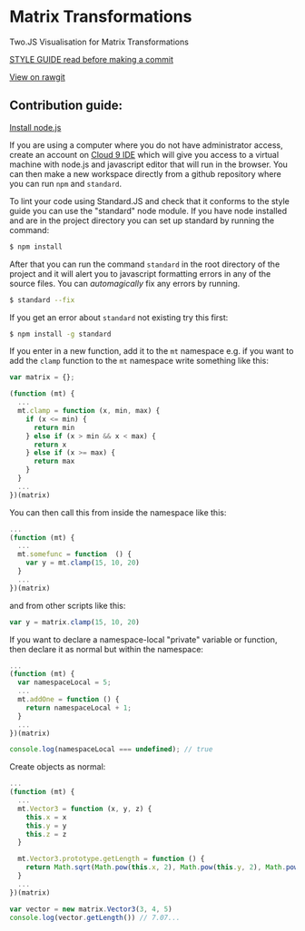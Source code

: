 Matrix Transformations
======================

Two.JS Visualisation for Matrix Transformations

[STYLE GUIDE read before making a commit](https://github.com/feross/standard)

[View on rawgit](https://rawgit.com/UoBEdTechSTEMM/MatrixTransforms/master/index.html)

Contribution guide:
-------------------

[Install node.js](https://nodejs.org/en/)

If you are using a computer where you do not have administrator access, create an account on [Cloud 9 IDE](https://c9.io/) which will give you access to a virtual machine with node.js and javascript editor that will run in the browser. You can then make a new workspace directly from a github repository where you can run `npm` and `standard`.

To lint your code using Standard.JS and check that it conforms to the style guide you can use the "standard" node module. If you have node installed and are in the project directory you can set up standard by running the command:

```bash
$ npm install
```

After that you can run the command ```standard``` in the root directory of the project and it will alert you to javascript formatting errors in any of the source files. You can *automagically* fix any errors by running.

```bash
$ standard --fix
```

If you get an error about `standard` not existing try this first:

```bash
$ npm install -g standard
```

If you enter in a new function, add it to the ```mt``` namespace e.g. if you want to add the ```clamp``` function to the ```mt``` namespace write something like this:

```javascript
var matrix = {};

(function (mt) {
  ...
  mt.clamp = function (x, min, max) {
    if (x <= min) {
      return min
    } else if (x > min && x < max) {
      return x
    } else if (x >= max) {
      return max
    }
  }
  ...
})(matrix)
```

You can then call this from inside the namespace like this:

```javascript
...
(function (mt) {
  ...
  mt.somefunc = function  () {
    var y = mt.clamp(15, 10, 20)
  }
  ...
})(matrix)
```

and from other scripts like this:

```javascript
var y = matrix.clamp(15, 10, 20)
```

If you want to declare a namespace-local "private" variable or function, then declare it as normal but within the namespace:

```javascript
...
(function (mt) {
  var namespaceLocal = 5;
  ...
  mt.addOne = function () {
    return namespaceLocal + 1;
  }
  ...
})(matrix)

console.log(namespaceLocal === undefined); // true
```

Create objects as normal:

```javascript
...
(function (mt) {
  ...
  mt.Vector3 = function (x, y, z) {
    this.x = x
    this.y = y
    this.z = z
  }

  mt.Vector3.prototype.getLength = function () {
    return Math.sqrt(Math.pow(this.x, 2), Math.pow(this.y, 2), Math.pow(this.z, 2))
  }
  ...
})(matrix)

var vector = new matrix.Vector3(3, 4, 5)
console.log(vector.getLength()) // 7.07...
```
